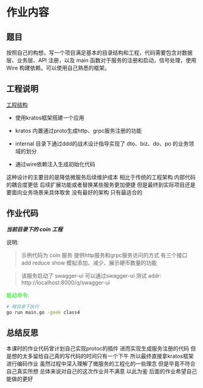 # 作业内容

## 题目

按照自己的构想，写一个项目满足基本的目录结构和工程，代码需要包含对数据层、业务层、API 注册，以及 main 函数对于服务的注册和启动，信号处理，使用 Wire 构建依赖。可以使用自己熟悉的框架。

## 工程说明

[工程结构](./coin/README.md)

- 使用kratos框架搭建一个应用

- kratos 内置通过proto生成http、grpc服务注册的功能

- internal 目录下通过ddd的战术设计指导实现了 dto、biz、do、po 的业务领域的划分

- 通过wire依赖注入生成初始化代码

这种设计的主要目的是降低微服务后续维护成本 相比于传统的工程架构 内部代码的耦合度更低 后续扩展功能或者替换某些服务更加便捷 但是最终到实际项目还是要面向业务场景来具体取舍 没有最好的架构 只有最适合的

## 作业代码

***当前目录下的 coin 工程***

说明:

> 示例代码为 coin 服务 提供http服务和grpc服务访问的方式 有三个接口 add reduce show 模拟添加、减少、展示硬币数量的功能

> 该服务启动了 swagger-ui 可以通过swagger-ui 测试 addr: http://localhost:8000/q/swagger-ui

<font color=”green“>启动命令:</font>

```sh
# 根目录下执行
go run main.go -geek class4
```

## 总结反思

本课时的作业代码曾计划自己实现protoc的插件 进而实现生成服务注册的代码 但是想的太多留给自己真的写代码的时间只有一个下午 所以最终直接拿kratos框架进行编码作业 虽然过程中深入理解了微服务的工程化的一些理念 但是毕竟不符合自己真实所想 总体来说对自己的这次作业并不满意 以此为鉴 后面的作业希望自己能做的更好
